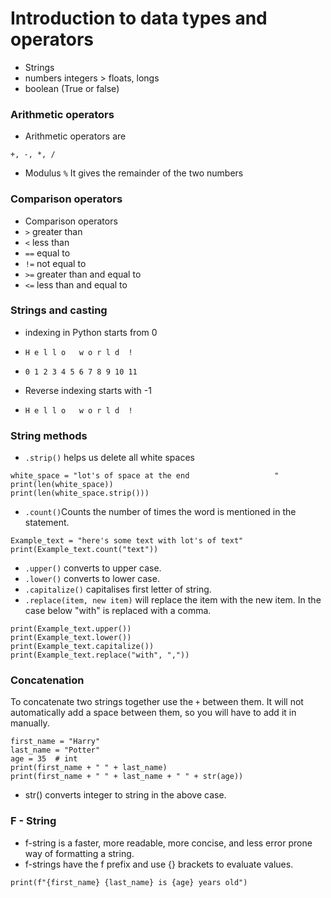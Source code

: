 # Introduction to data types and operators

-  Strings
- numbers integers > floats, longs
- boolean (True or false)

### Arithmetic operators

- Arithmetic operators are
```
+, -, *, /
```
 - Modulus
```%``` It gives the remainder of the two numbers
   
### Comparison operators
- Comparison operators
- `>` greater than
- `<` less than
- `==` equal to
- `!=` not equal to
- `>=` greater than and equal to
- `<=` less than and equal to

### Strings and casting

- indexing in Python starts from 0
- `H e l l o   w o r l d  !`
- `0 1 2 3 4 5 6 7 8 9 10 11`

- Reverse indexing starts with -1
- `H e l l o   w o r l d  !`

### String methods
- `.strip()` helps us delete all white spaces
```
white_space = "lot's of space at the end                   "
print(len(white_space))
print(len(white_space.strip()))
```
- `.count()`Counts the number of times the word is mentioned in the statement.
```
Example_text = "here's some text with lot's of text"
print(Example_text.count("text"))
```
- `.upper()` converts to upper case.
- `.lower()` converts to lower case.
- `.capitalize()` capitalises first letter of string.
- `.replace(item, new item)` will replace the item with the new item.
  In the case below "with" is replaced with a comma.
```
print(Example_text.upper())
print(Example_text.lower())
print(Example_text.capitalize())
print(Example_text.replace("with", ","))
```
### Concatenation
To concatenate two strings together use the `+` between them.
It will not automatically add a space between them, so you will have to add it in manually.
```
first_name = "Harry"
last_name = "Potter"
age = 35  # int
print(first_name + " " + last_name)
print(first_name + " " + last_name + " " + str(age))
```
- str() converts integer to string in the above case.

### F - String

- f-string is a faster, more readable, more concise,
  and less error prone way of formatting a string.
- f-strings have the f prefix and use {} brackets to evaluate values.
```
print(f"{first_name} {last_name} is {age} years old")
```